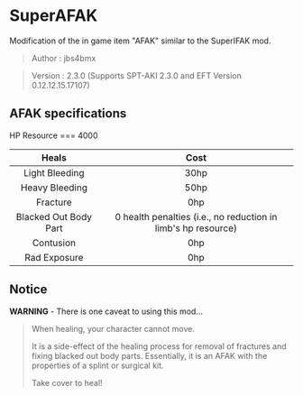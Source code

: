 # SuperAFAK

Modification of the in game item "AFAK" similar to the SuperIFAK mod.

>Author  : jbs4bmx

>Version : 2.3.0 (Supports SPT-AKI 2.3.0 and EFT Version 0.12.12.15.17107)




## AFAK specifications
HP Resource === 4000

|         Heals         |                             Cost                              |
|:---------------------:|:-------------------------------------------------------------:|
| Light Bleeding        | 30hp                                                          |
| Heavy Bleeding        | 50hp                                                          |
| Fracture              | 0hp                                                           |
| Blacked Out Body Part | 0 health penalties (i.e., no reduction in limb's hp resource) |
| Contusion             | 0hp                                                           |
| Rad Exposure          | 0hp                                                           |


## Notice
**WARNING** - There is one caveat to using this mod...
>When healing, your character cannot move.
>
>It is a side-effect of the healing process for removal of fractures and fixing blacked out body parts. Essentially, it is an AFAK with the properties of a splint or surgical kit.
>
>Take cover to heal!
